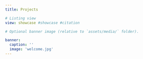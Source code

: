 ```yaml
---
title: Projects

# Listing view
view: showcase #showcase #citation

# Optional banner image (relative to `assets/media/` folder).

banner:
  caption: ''
  image: 'welcome.jpg'
---
```

